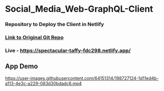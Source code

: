 # Social_Media_Web-GraphQL-Client
### Repository to Deploy the Client in Netlify

### [Link to Original Git Repo](https://github.com/BasudevBharatBhushan/Social-Media-Web---GMERN_Stack/tree/master) 

### Live - https://spectacular-taffy-fdc298.netlify.app/

## App Demo


https://user-images.githubusercontent.com/64151314/198727124-1d11ed4b-a113-4e3c-a229-083d30bdadc6.mp4

